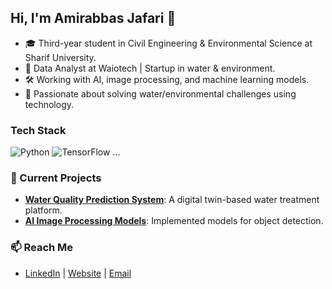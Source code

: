## Hi, I'm Amirabbas Jafari 👋

- 🎓 Third-year student in Civil Engineering & Environmental Science at Sharif University.
- 💼 Data Analyst at Waiotech | Startup in water & environment.
- 🛠️ Working with AI, image processing, and machine learning models.
- 🌱 Passionate about solving water/environmental challenges using technology.

### Tech Stack
![Python](https://img.shields.io/badge/-Python-333?logo=python)
![TensorFlow](https://img.shields.io/badge/-TensorFlow-333?logo=tensorflow)
...

### 🚀 Current Projects
- **[Water Quality Prediction System](#)**: A digital twin-based water treatment platform.
- **[AI Image Processing Models](#)**: Implemented models for object detection.

### 📫 Reach Me
- [LinkedIn](#) | [Website](#) | [Email](yaghoubiseidtaher@gmail.com)
